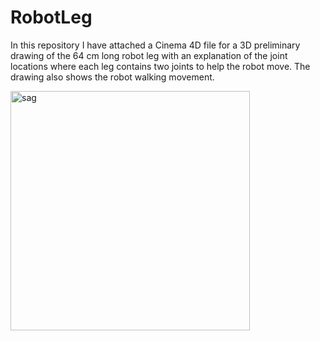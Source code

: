 # RobotLeg
In this repository I have attached a Cinema 4D file for a 3D preliminary drawing of the 64 cm long robot leg with an explanation of the joint locations where each leg contains two joints to help the robot move. The drawing also shows the robot walking movement.

<img width="383" alt="sag" src="https://user-images.githubusercontent.com/103388162/187051415-36ffdba7-d28d-4cf1-8217-69d4ebc6e516.png">

